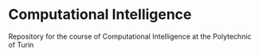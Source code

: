 # Computational Intelligence
Repository for the course of Computational Intelligence at the Polytechnic of Turin
